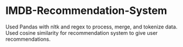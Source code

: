 # IMDB-Recommendation-System 
Used Pandas with nltk and regex to process, merge, and tokenize data. 
Used cosine similarity for recommendation system to give user recommendations. 
